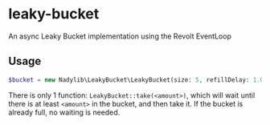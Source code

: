 # leaky-bucket

An async Leaky Bucket implementation using the Revolt EventLoop

## Usage

```php
$bucket = new Nadylib\LeakyBucket\LeakyBucket(size: 5, refillDelay: 1.0, refillAmount: 1);
```

There is only 1 function: `LeakyBucket::take(<amount>)`, which will wait until there is at least `<amount>` in the bucket, and then take it. If the bucket is already full, no waiting is needed.
